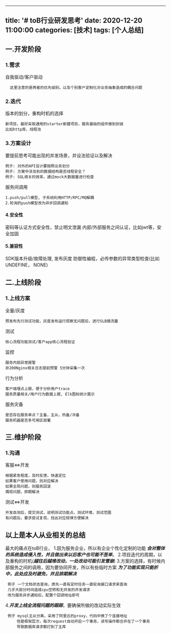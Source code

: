 
---
title: '# toB行业研发思考'
date: 2020-12-20 11:00:00
categories: [技术]
tags: [个人总结]
---

## 一.开发阶段
### 1.需求
  自我驱动/客户驱动
  
      这里注意的是两者的优先级别，以及个别客户定制化对业务抽象造成的耦合问题
  
   <!-- more -->
   
### 2.迭代
  版本的划分，重构时机的选择
  
    新项目，最好采取通用的starter新建项目，服务基础的组件做到封装
    比如http库，线程池
### 3.方案设计
  要提前思考可能出现的并发场景，并设法验证以及解决
    
    例子: 对外的API设计要按照业务划分
    例子: 方案中涉及到的数据结构是否线程安全？
    例子: SQL相关的效率，通过mock大数据量进行检查
  服务间调用

    1.push/pull模型, 子系统利用HTTP/RPC/MQ解耦
    2.轮询的push模型改为异步回调通知
#### 4.安全性
   密码等认证方式安全性，禁止明文泄漏
   内部/外部服务之间认证，比如jwt等，安全加固
#### 5.兼容性
   SDK版本升级/故障处理, 发布灰度
   防御性编程，必传参数的异常类型检查(比如UNDEFINE， NONE)

## 二.上线阶段
### 1.上线方案
全量/灰度
   
    预发布先行测试功能，灰度发布运行观察无问题后，进行SLB摘流量
测试

    核心流程功能测试/客户app核心流程验证
监控

    服务内部异常报警
    非200Nginx相关日志提前预警 5分钟采集一次
行为分析
    
    客户端埋点上报，便于分析用户trace
    服务质量相关/用户行为数据上报, Elk图标统计展示
服务灾备
    
    是否存在服务单点？主备，主从，热备/冷备
    服务机器是否多可用区部署
## 三.维护阶段
### 1.沟通
  客服<=>开发
  
    根据紧急程度，及时反馈，快速定位
    如果客户使用问题，则对应解决
    如果全局问题，则服务回滚
    偶现问题，排期解决
  测试<=>开发
  
    开发自测后，提交测试，说明测试功能点，测试环境，测试范围
    有问题后，要求尝试复现，找出对应规律方便解决
    
     
## 以上是本人从业相关的总结
最大的痛点在toB行业，
1.因为服务企业，所以有企业个性化定制的功能
***会对整体的系统造成侵入性，并且做出来以后客户也可能不签单***。
2.项目迭代的周期，以及重构的时机(***越往后越难改动，一处改动可能引发雪崩***)
3.方案的选择，有时候内部服务之间的调用，因为要协同开发，所以有些临时方案
***为了功能实现只能折中，此处应及时避免，并且排期解决***

     例子 一个文档状态查询，原先一直有定时任务一直轮询接口请求来查询
     几乎大部分时间造成cpu空转和无并发的并发请求
     改为服务异步通知后，配置个回调地址即可
4.***开发上线全流程问题的跟踪***，要确保所做的改动实际生效
     
     例子 mysql主从分离，采用了阿里云的proxy，代码中换了个连接地址
         但是框架层次，每次request自动开启一个事务，读写操作都合并在了一个事务
         导致数据库请求都打到了主库
         


